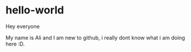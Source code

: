 # hello-world

Hey everyone

My name is Ali and I am new to github, i really dont know what i am doing here :D. 
